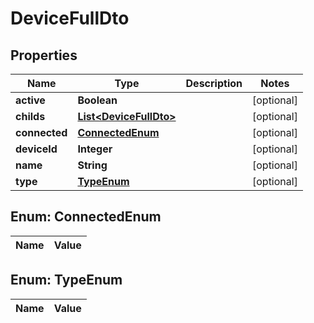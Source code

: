 
# DeviceFullDto

## Properties
Name | Type | Description | Notes
------------ | ------------- | ------------- | -------------
**active** | **Boolean** |  |  [optional]
**childs** | [**List&lt;DeviceFullDto&gt;**](DeviceFullDto.md) |  |  [optional]
**connected** | [**ConnectedEnum**](#ConnectedEnum) |  |  [optional]
**deviceId** | **Integer** |  |  [optional]
**name** | **String** |  |  [optional]
**type** | [**TypeEnum**](#TypeEnum) |  |  [optional]


<a name="ConnectedEnum"></a>
## Enum: ConnectedEnum
Name | Value
---- | -----


<a name="TypeEnum"></a>
## Enum: TypeEnum
Name | Value
---- | -----




